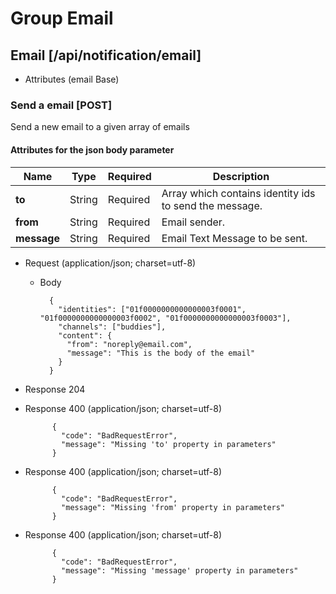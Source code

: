 # Group Email

## Email [/api/notification/email]

+ Attributes (email Base)

### Send a email [POST]
Send a new email to a given array of emails

#### Attributes for the json body parameter

Name | Type | Required | Description
--- | --- | --- | ---
__to__ | String | Required | Array which contains identity ids to send the message.
__from__ | String | Required | Email sender.
__message__ | String | Required | Email Text Message to be sent.

+ Request (application/json; charset=utf-8)

    + Body

            {
              "identities": ["01f0000000000000003f0001", "01f0000000000000003f0002", "01f0000000000000003f0003"],
              "channels": ["buddies"],
              "content": {
                "from": "noreply@email.com",
                "message": "This is the body of the email"
              }
            }

+ Response 204


+ Response 400 (application/json; charset=utf-8)

            {
              "code": "BadRequestError",
              "message": "Missing 'to' property in parameters"
            }

+ Response 400 (application/json; charset=utf-8)

            {
              "code": "BadRequestError",
              "message": "Missing 'from' property in parameters"
            }

+ Response 400 (application/json; charset=utf-8)

            {
              "code": "BadRequestError",
              "message": "Missing 'message' property in parameters"
            }


